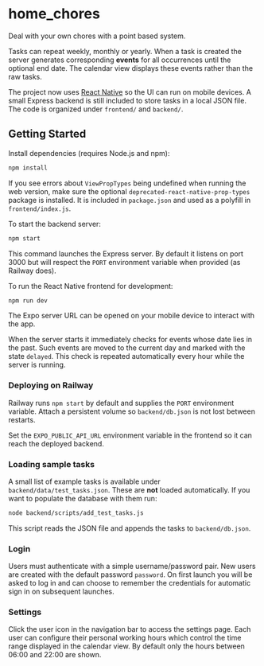 # home_chores

Deal with your own chores with a point based system.

Tasks can repeat weekly, monthly or yearly. When a task is created the server
generates corresponding **events** for all occurrences until the optional end
date. The calendar view displays these events rather than the raw tasks.

The project now uses [React Native](https://reactnative.dev/) so the UI can run on mobile devices.  A small Express backend is still included to store tasks in a local JSON file.  The code is organized under `frontend/` and `backend/`.

## Getting Started

Install dependencies (requires Node.js and npm):

```bash
npm install
```

If you see errors about `ViewPropTypes` being undefined when running the web
version, make sure the optional `deprecated-react-native-prop-types` package is
installed. It is included in `package.json` and used as a polyfill in
`frontend/index.js`.

To start the backend server:

```bash
npm start
```

This command launches the Express server. By default it listens on port 3000 but will respect the `PORT` environment variable when provided (as Railway does).

To run the React Native frontend for development:

```bash
npm run dev
```

The Expo server URL can be opened on your mobile device to interact with the app.

When the server starts it immediately checks for events whose date lies in the past.
Such events are moved to the current day and marked with the state `delayed`.
This check is repeated automatically every hour while the server is running.

### Deploying on Railway

Railway runs `npm start` by default and supplies the `PORT` environment variable.
Attach a persistent volume so `backend/db.json` is not lost between restarts.

Set the `EXPO_PUBLIC_API_URL` environment variable in the frontend so it can reach the deployed backend.

### Loading sample tasks

A small list of example tasks is available under `backend/data/test_tasks.json`. These
are **not** loaded automatically. If you want to populate the database with them
run:

```bash
node backend/scripts/add_test_tasks.js
```

This script reads the JSON file and appends the tasks to `backend/db.json`.

### Login

Users must authenticate with a simple username/password pair.  New users are
created with the default password `password`.  On first launch you will be asked
to log in and can choose to remember the credentials for automatic sign in on
subsequent launches.

### Settings

Click the user icon in the navigation bar to access the settings page.  Each
user can configure their personal working hours which control the time range
displayed in the calendar view.  By default only the hours between 06:00 and
22:00 are shown.
